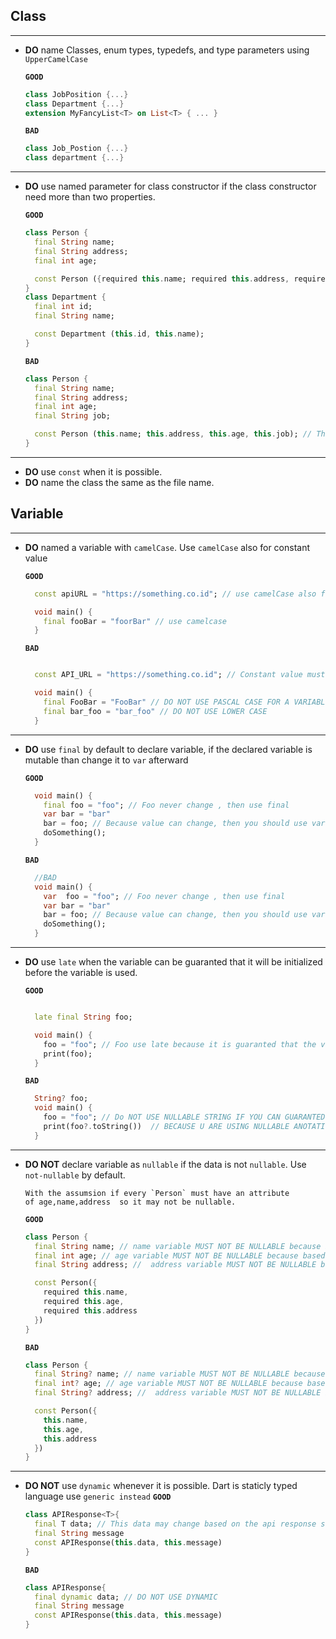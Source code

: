 
## Class
---

- **DO** name Classes, enum types, typedefs, and type parameters using `UpperCamelCase`

  **`GOOD`**

  ```dart
  class JobPosition {...}
  class Department {...}
  extension MyFancyList<T> on List<T> { ... }
  ```

  **`BAD`**

  ```dart
  class Job_Postion {...}
  class department {...}
  ```

---

- **DO** use named parameter for class constructor if the class constructor need more than two properties.

  **`GOOD`**

  ```dart
  class Person {
    final String name;
    final String address;
    final int age;

    const Person ({required this.name; required this.address, required this.age}); //DO Use named parameter when properties more than two
  }
  class Department {
    final int id;
    final String name;

    const Department (this.id, this.name);
  }
  ```

  **`BAD`**

  ```dart
  class Person {
    final String name;
    final String address;
    final int age;
    final String job;

    const Person (this.name; this.address, this.age, this.job); // This constructor has 4 params, it has to change to named params for coding convenience purpose
  }

  ```

---

- **DO** use `const` when it is possible.
- **DO** name the class the same as the file name. 

## Variable

---

- **DO** named a variable with `camelCase`. Use `camelCase` also for constant value

  **`GOOD`**

  ```dart
    const apiURL = "https://something.co.id"; // use camelCase also for a constant vlaue

    void main() {
      final fooBar = "foorBar" // use camelcase
    }
  ```

  **`BAD`**

  ```dart

    const API_URL = "https://something.co.id"; // Constant value must use camel case

    void main() {
      final FooBar = "FooBar" // DO NOT USE PASCAL CASE FOR A VARIABLE NAME
      final bar_foo = "bar_foo" // DO NOT USE LOWER CASE
    }

  ```

---

- **DO** use `final` by default to declare variable, if the declared variable is mutable than change it to `var` afterward

  **`GOOD`**

  ```dart
    void main() {
      final foo = "foo"; // Foo never change , then use final
      var bar = "bar"
      bar = foo; // Because value can change, then you should use var not final
      doSomething();
    }
  ```

  **`BAD`**

  ```dart
    //BAD
    void main() {
      var  foo = "foo"; // Foo never change , then use final
      var bar = "bar"
      bar = foo; // Because value can change, then you should use var not final
      doSomething();
    }

  ```

---

- **DO** use `late` when the variable can be guaranted that it will be initialized before the variable is used.

  **`GOOD`**

  ```dart

    late final String foo;

    void main() {
      foo = "foo"; // Foo use late because it is guaranted that the variable will be initialized before it is used
      print(foo);
    }
  ```

  **`BAD`**

  ```dart
    String? foo;
    void main() {
      foo = "foo"; // Do NOT USE NULLABLE STRING IF YOU CAN GUARANTED THE INITIALIZATION
      print(foo?.toString())  // BECAUSE U ARE USING NULLABLE ANOTATION THE PRINT PROCESS NEED TO BE CHECK WHETHER THE VARIABEL IS NUL OR NOT
    }

  ```

---

- **DO NOT** declare variable as `nullable` if the data is not `nullable`. Use `not-nullable` by default.

  ```
  With the assumsion if every `Person` must have an attribute
  of age,name,address  so it may not be nullable.
  ```

  **`GOOD`**

  ```dart
  class Person {
    final String name; // name variable MUST NOT BE NULLABLE because based on the asumpsion there is no way this data will be nullable
    final int age; // age variable MUST NOT BE NULLABLE because based on the asumpsion there is no way this data will be nullable
    final String address; //  address variable MUST NOT BE NULLABLE because based on the asumpsion there is no way this data will be nullable

    const Person({
      required this.name,
      required this.age,
      required this.address
    })
  }
  ```

  **`BAD`**

  ```dart
  class Person {
    final String? name; // name variable MUST NOT BE NULLABLE because based on the asumpsion there is no way this data will be nullable
    final int? age; // age variable MUST NOT BE NULLABLE because based on the asumpsion there is no way this data will be nullable
    final String? address; //  address variable MUST NOT BE NULLABLE because based on the asumpsion there is no way this data will be nullable

    const Person({
      this.name,
      this.age,
      this.address
    })
  }
  ```

---

- **DO NOT** use `dynamic` whenever it is possible. Dart is staticly typed language use `generic instead`
  **`GOOD`**

  ```dart
  class APIResponse<T>{
    final T data; // This data may change based on the api response so use generic to handle this kind of data
    final String message
    const APIResponse(this.data, this.message)
  }
  ```

  **`BAD`**

  ```dart
  class APIResponse{
    final dynamic data; // DO NOT USE DYNAMIC
    final String message
    const APIResponse(this.data, this.message)
  }
  ```
